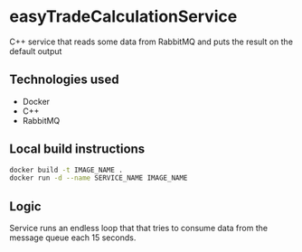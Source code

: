 # easyTradeCalculationService

C++ service that reads some data from RabbitMQ and puts the result on the default output

## Technologies used

- Docker
- C++
- RabbitMQ

## Local build instructions

```bash
docker build -t IMAGE_NAME .
docker run -d --name SERVICE_NAME IMAGE_NAME
```

## Logic

Service runs an endless loop that that tries to consume data from the message queue each 15 seconds.
